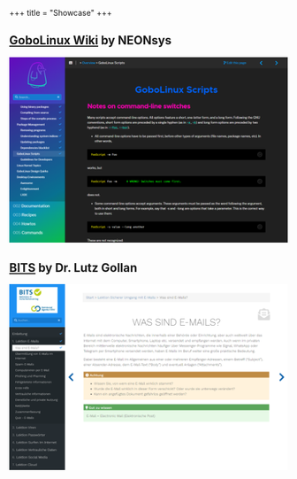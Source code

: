 +++
title = "Showcase"
+++

## [GoboLinux Wiki](https://wiki.gobolinux.org/) by NEONsys

![GoboLinux image](images/gobolinux.png?width=60pc&classes=shadow)
## [BITS](https://bits-training.de/training/) by Dr. Lutz Gollan

![BITS image](images/bits-train.png?width=60pc&classes=shadow)
